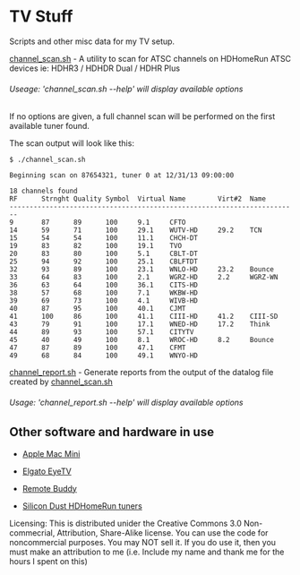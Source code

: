 TV Stuff
========
Scripts and other misc data for my TV setup.

[channel_scan.sh](channel_scan.sh) - A utility to scan for ATSC channels on HDHomeRun ATSC devices ie: HDHR3 / HDHDR Dual / HDHR Plus

###### Useage: 'channel_scan.sh --help' will display available options

If no options are given, a full channel scan will be performed on the first available tuner found.

The scan output will look like this:

```
$ ./channel_scan.sh

Beginning scan on 87654321, tuner 0 at 12/31/13 09:00:00

18 channels found
RF		Strnght	Quality	Symbol	Virtual	Name		Virt#2	Name
------------------------------------------------------------------------
9		87		89		100		9.1  	CFTO
14		59		71		100		29.1	WUTV-HD		29.2	TCN
15		54		54		100		11.1	CHCH-DT	
19		83		82		100		19.1	TVO
20		83		80		100		5.1 	CBLT-DT	
25		94		92		100		25.1	CBLFTDT
32		93		89		100		23.1	WNLO-HD		23.2	Bounce
33		64		83		100		2.1 	WGRZ-HD		2.2		WGRZ-WN
36		63		64		100		36.1	CITS-HD
38		57		68		100		7.1 	WKBW-HD
39		69		73		100		4.1 	WIVB-HD
40		87		95		100		40.1	CJMT
41		100		86		100		41.1	CIII-HD		41.2	CIII-SD
43		79		91		100		17.1	WNED-HD		17.2	Think
44		89		93		100		57.1	CITYTV
45		40		49		100		8.1 	WROC-HD		8.2		Bounce
47		87		89		100		47.1	CFMT
49		68		84		100		49.1	WNYO-HD	
```

[channel_report.sh](channel_report.sh) - Generate reports from the output of the datalog file created by [channel_scan.sh](channel_scan.sh)

###### Usage: 'channel_report.sh --help' will display available options

Other software and hardware in use
-----------------------------------

* [Apple Mac Mini](http://www.apple.com/ca/mac-mini/)

* [Elgato EyeTV](http://www.elgato.com/eyetv/eyetv-3)

* [Remote Buddy](http://www.iospirit.com/products/remotebuddy/)

* [Silicon Dust HDHomeRun tuners](http://www.silicondust.com/products_new/)

Licensing: This is distributed unider the Creative Commons 3.0 Non-commecrial, Attribution, Share-Alike license. You can use the code for noncommercial purposes. You may NOT sell it. If you do use it, then you must make an attribution to me (i.e. Include my name and thank me for the hours I spent on this)


